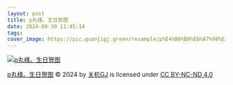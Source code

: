 ```yaml
---
layout: post
title: p丸様。生日贺图
date: 2024-09-30 11:45:14
tags:
cover_image: https://pic.guanjigj.green/resample/p%E4%B8%B8%E6%A7%98%E3%80%82%E7%94%9F%E6%97%A5%E8%B4%BA%E5%9B%BE-x1080-caa4dfa0f2afd1e7468481bd055ae87890ce12a2fe63ffc94eb0b29e4550c685.webp
---
```


[![p丸様。生日贺图](https://pic.guanjigj.green/resample/p%E4%B8%B8%E6%A7%98%E3%80%82%E7%94%9F%E6%97%A5%E8%B4%BA%E5%9B%BE-x1080-caa4dfa0f2afd1e7468481bd055ae87890ce12a2fe63ffc94eb0b29e4550c685.webp)](https://pic.guanjigj.green/original/p%E4%B8%B8%E6%A7%98%E3%80%82%E7%94%9F%E6%97%A5%E8%B4%BA%E5%9B%BE-original-29f4d24097644a1495e1c7ee79842f79a08445a6b528c989bdf7406b6d634ae7.webp)

[p丸様。生日贺图](https://guanjigj.green/p%E4%B8%B8%E6%A7%98%E3%80%82%E7%94%9F%E6%97%A5%E8%B4%BA%E5%9B%BE) © 2024 by [关机GJ](https://guanjigj.green) is licensed under [CC BY-NC-ND 4.0](https://creativecommons.org/licenses/by-nc-nd/4.0/?ref=chooser-v1)